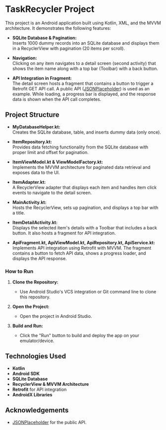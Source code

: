 # TaskRecycler Project

This project is an Android application built using Kotlin, XML, and the MVVM architecture. It demonstrates the following features:

- **SQLite Database & Pagination:**  
  Inserts 1000 dummy records into an SQLite database and displays them in a RecyclerView with pagination (20 items per scroll).

- **Navigation:**  
  Clicking on any item navigates to a detail screen (second activity) that shows the item name along with a top bar (Toolbar) with a back button.

- **API Integration in Fragment:**  
  The detail screen hosts a fragment that contains a button to trigger a Retrofit GET API call. A public API ([JSONPlaceholder](https://jsonplaceholder.typicode.com/todos/1)) is used as an example. While loading, a progress bar is displayed, and the response data is shown when the API call completes.

## Project Structure

- **MyDatabaseHelper.kt:**  
  Creates the SQLite database, table, and inserts dummy data (only once).

- **ItemRepository.kt:**  
  Provides data fetching functionality from the SQLite database with proper limit and offset for pagination.

- **ItemViewModel.kt & ViewModelFactory.kt:**  
  Implements the MVVM architecture for paginated data retrieval and exposes data to the UI.

- **ItemAdapter.kt:**  
  A RecyclerView adapter that displays each item and handles item click events to navigate to the detail screen.

- **MainActivity.kt:**  
  Hosts the RecyclerView, sets up pagination, and displays a top bar with a title.

- **ItemDetailActivity.kt:**  
  Displays the selected item's details with a Toolbar that includes a back button. It also hosts a fragment for API integration.

- **ApiFragment.kt, ApiViewModel.kt, ApiRepository.kt, ApiService.kt:**  
  Implements API integration using Retrofit with MVVM. The fragment contains a button to fetch API data, shows a progress loader, and displays the API response.


### How to Run

1. **Clone the Repository:**
   - Use Android Studio's VCS integration or Git command line to clone this repository.

2. **Open the Project:**
   - Open the project in Android Studio.

3. **Build and Run:**
   - Click the "Run" button to build and deploy the app on your emulator/device.

## Technologies Used

- **Kotlin**
- **Android SDK**
- **SQLite Database**
- **RecyclerView & MVVM Architecture**
- **Retrofit** for API integration
- **AndroidX Libraries**

## Acknowledgements
- [JSONPlaceholder](https://jsonplaceholder.typicode.com/) for the public API.

